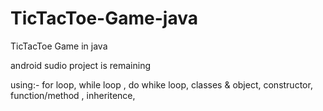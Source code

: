 # TicTacToe-Game-java
TicTacToe Game in java 

android sudio project is remaining

using:-
for loop,
while loop ,
do whike loop,
classes & object,
constructor,
function/method ,
inheritence,




